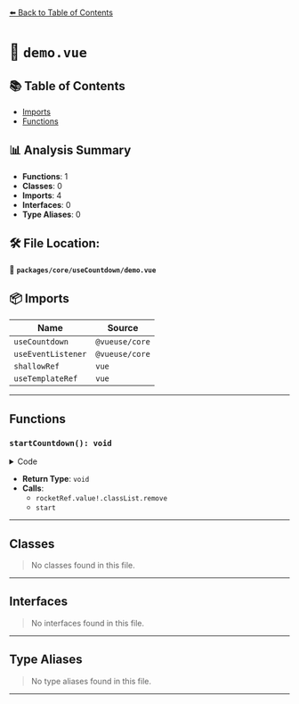 [⬅️ Back to Table of Contents](../../../index.md)

# 📄 `demo.vue`

## 📚 Table of Contents

- [Imports](#imports)
- [Functions](#functions)

## 📊 Analysis Summary

- **Functions**: 1
- **Classes**: 0
- **Imports**: 4
- **Interfaces**: 0
- **Type Aliases**: 0

## 🛠️ File Location:
📂 **`packages/core/useCountdown/demo.vue`**

## 📦 Imports

| Name | Source |
|------|--------|
| `useCountdown` | `@vueuse/core` |
| `useEventListener` | `@vueuse/core` |
| `shallowRef` | `vue` |
| `useTemplateRef` | `vue` |


---

## Functions

### `startCountdown(): void`

<details><summary>Code</summary>

```ts
function startCountdown() {
  rocketRef.value!.classList.remove('launching')
  start(countdownSeconds)
}
```
</details>

- **Return Type**: `void`
- **Calls**:
  - `rocketRef.value!.classList.remove`
  - `start`

---

## Classes

> No classes found in this file.


---

## Interfaces

> No interfaces found in this file.


---

## Type Aliases

> No type aliases found in this file.


---